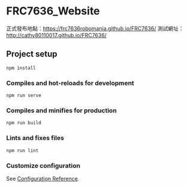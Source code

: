 # FRC7636_Website


正式發布地點：https://frc7636robomania.github.io/FRC7636/
測試網址： http://cathy80110017.github.io/FRC7636/


## Project setup
```
npm install
```

### Compiles and hot-reloads for development
```
npm run serve
```

### Compiles and minifies for production
```
npm run build
```

### Lints and fixes files
```
npm run lint
```

### Customize configuration
See [Configuration Reference](https://cli.vuejs.org/config/).
